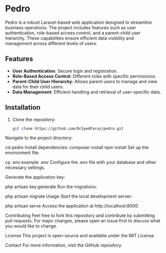 # Pedro

Pedro is a robust Laravel-based web application designed to streamline business operations. The project includes features such as user authentication, role-based access control, and a parent-child user hierarchy. These capabilities ensure efficient data visibility and management across different levels of users.

## Features

- **User Authentication**: Secure login and registration.
- **Role-Based Access Control**: Different roles with specific permissions.
- **Parent-Child User Hierarchy**: Allows parent users to manage and view data for their child users.
- **Data Management**: Efficient handling and retrieval of user-specific data.

## Installation

1. Clone the repository:
   ```bash
   git clone https://github.com/DcSyedFaraz/pedro.git
Navigate to the project directory:


cd pedro
Install dependencies:
composer install
npm install
Set up the environment file:


cp .env.example .env
Configure the .env file with your database and other necessary settings.

Generate the application key:


php artisan key:generate
Run the migrations:


php artisan migrate
Usage
Start the local development server:


php artisan serve
Access the application at http://localhost:8000.

Contributing
Feel free to fork this repository and contribute by submitting pull requests. For major changes, please open an issue first to discuss what you would like to change.

License
This project is open-source and available under the MIT License.

Contact
For more information, visit the GitHub repository.
